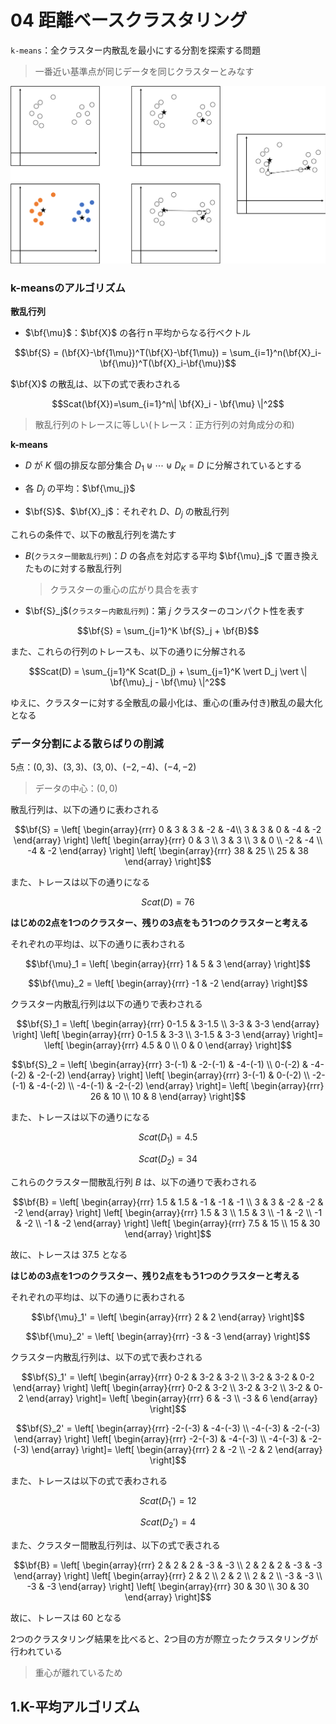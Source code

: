 04 距離ベースクラスタリング
=======================

`k-means`：全クラスター内散乱を最小にする分割を探索する問題

> 一番近い基準点が同じデータを同じクラスターとみなす

![k-meansの考え方](./images/04/k-meansの考え方.png)



### k-meansのアルゴリズム

**散乱行列**

* $`\bf{\mu}`$：$`\bf{X}`$ の各行ｎ平均からなる行ベクトル

```math
\bf{S} = (\bf{X}-\bf{1\mu})^T(\bf{X}-\bf{1\mu}) = \sum_{i=1}^n(\bf{X}_i-\bf{\mu})^T(\bf{X}_i-\bf{\mu})
```

$`\bf{X}`$ の散乱は、以下の式で表わされる

```math
Scat(\bf{X})=\sum_{i=1}^n\| \bf{X}_i - \bf{\mu} \|^2
```

> 散乱行列のトレースに等しい(トレース：正方行列の対角成分の和)

**k-means**

* $`D`$ が $`K`$ 個の排反な部分集合 $`D_1 \uplus \cdots \uplus D_K = D`$ に分解されているとする

* 各 $`D_j`$ の平均：$`\bf{\mu_j}`$

* $`\bf{S}`$、$`\bf{X}_j`$：それぞれ $`D`$、$`D_j`$ の散乱行列

これらの条件で、以下の散乱行列を満たす

* $`B`$(`クラスター間散乱行列`)：$`D`$ の各点を対応する平均 $`\bf{\mu}_j`$ で置き換えたものに対する散乱行列

  > クラスターの重心の広がり具合を表す

* $`\bf{S}_j`$(`クラスター内散乱行列`)：第 $`j`$ クラスターのコンパクト性を表す

```math
\bf{S} = \sum_{j=1}^K \bf{S}_j + \bf{B}
```

また、これらの行列のトレースも、以下の通りに分解される

```math
Scat(D) = \sum_{j=1}^K Scat(D_j) + \sum_{j=1}^K \vert D_j \vert \| \bf{\mu}_j - \bf{\mu} \|^2
```

ゆえに、クラスターに対する全散乱の最小化は、重心の(重み付き)散乱の最大化となる



### データ分割による散らばりの削減

5点：$`(0,3)`$、$`(3,3)`$、$`(3,0)`$、$`(-2,-4)`$、$`(-4,-2)`$

> データの中心：$`(0,0)`$

散乱行列は、以下の通りに表わされる

```math
\bf{S} = \left[
    \begin{array}{rrr}
      0 & 3 & 3 & -2 & -4\\
      3 & 3 & 0 & -4 & -2
    \end{array}
  \right]
  \left[
      \begin{array}{rrr}
         0 &  3 \\
         3 &  3 \\
         3 &  0 \\
        -2 & -4 \\
        -4 & -2
      \end{array}
    \right]
    \left[
        \begin{array}{rrr}
          38 & 25 \\
          25 & 38
        \end{array}
      \right]
```

また、トレースは以下の通りになる

```math
Scat(D)=76
```
**はじめの2点を1つのクラスター、残りの3点をもう1つのクラスターと考える**

それぞれの平均は、以下の通りに表わされる

```math
\bf{\mu}_1 = \left[
        \begin{array}{rrr}
          1 & 5 & 3
        \end{array}
      \right]
```

```math
\bf{\mu}_2 = \left[
        \begin{array}{rrr}
          -1 & -2
        \end{array}
      \right]
```

クラスター内散乱行列は以下の通りで表わされる

```math
\bf{S}_1 = \left[
            \begin{array}{rrr}
              0-1.5 & 3-1.5 \\
              3-3   & 3-3
            \end{array}
          \right]
          \left[
            \begin{array}{rrr}
              0-1.5 & 3-3 \\
              3-1.5 & 3-3
            \end{array}
          \right]=
          \left[
            \begin{array}{rrr}
              4.5 & 0 \\
              0   & 0
            \end{array}
          \right]
```

```math
\bf{S}_2 = \left[
            \begin{array}{rrr}
              3-(-1) & -2-(-1) & -4-(-1) \\
              0-(-2) & -4-(-2) & -2-(-2)
            \end{array}
          \right]
          \left[
            \begin{array}{rrr}
               3-(-1) & 0-(-2) \\
              -2-(-1) & -4-(-2) \\
              -4-(-1) & -2-(-2)
            \end{array}
          \right]=
          \left[
            \begin{array}{rrr}
              26 & 10 \\
              10 & 8
            \end{array}
          \right]
```

また、トレースは以下の通りになる

```math
Scat(D_1)=4.5
```

```math
Scat(D_2)=34
```

これらのクラスター間散乱行列 $`B`$ は、以下の通りで表わされる

```math
\bf{B} = \left[
    \begin{array}{rrr}
      1.5 & 1.5 & -1 & -1 & -1 \\
        3 &   3 & -2 & -2 & -2
    \end{array}
  \right]
  \left[
    \begin{array}{rrr}
      1.5 &  3 \\
      1.5 &  3 \\
       -1 & -2 \\
       -1 & -2 \\
       -1 & -2
    \end{array}
  \right]
  \left[
    \begin{array}{rrr}
      7.5 & 15 \\
       15 & 30
    \end{array}
  \right]
```

故に、トレースは $`37.5`$ となる

**はじめの3点を1つのクラスター、残り2点をもう1つのクラスターと考える**

それぞれの平均は、以下の通りに表わされる

```math
\bf{\mu}_1' = \left[
        \begin{array}{rrr}
          2 & 2
        \end{array}
      \right]
```

```math
\bf{\mu}_2' = \left[
        \begin{array}{rrr}
          -3 & -3
        \end{array}
      \right]
```

クラスター内散乱行列は、以下の式で表わされる

```math
\bf{S}_1' = \left[
            \begin{array}{rrr}
              0-2 & 3-2 & 3-2 \\
              3-2 & 3-2 & 0-2
            \end{array}
          \right]
          \left[
            \begin{array}{rrr}
              0-2 & 3-2 \\
              3-2 & 3-2 \\
              3-2 & 0-2
            \end{array}
          \right]=
          \left[
            \begin{array}{rrr}
               6 & -3 \\
              -3 &  6
            \end{array}
          \right]
```

```math
\bf{S}_2' = \left[
            \begin{array}{rrr}
              -2-(-3) & -4-(-3) \\
              -4-(-3) & -2-(-3)
            \end{array}
          \right]
          \left[
            \begin{array}{rrr}
              -2-(-3) & -4-(-3) \\
              -4-(-3) & -2-(-3)
            \end{array}
          \right]=
          \left[
            \begin{array}{rrr}
               2 & -2 \\
              -2 &  2
            \end{array}
          \right]
```

また、トレースは以下の式で表わされる

```math
Scat(D_1')=12
```

```math
Scat(D_2')=4
```

また、クラスター間散乱行列は、以下の式で表される

```math
\bf{B} = \left[
    \begin{array}{rrr}
      2 & 2 & 2 & -3 & -3 \\
      2 & 2 & 2 & -3 & -3
    \end{array}
  \right]
  \left[
    \begin{array}{rrr}
       2 & 2 \\
       2 & 2 \\
       2 & 2 \\
      -3 & -3 \\
      -3 & -3
    \end{array}
  \right]
  \left[
    \begin{array}{rrr}
      30 & 30 \\
      30 & 30
    \end{array}
  \right]
```

故に、トレースは $`60`$ となる

2つのクラスタリング結果を比べると、2つ目の方が際立ったクラスタリングが行われている

> 重心が離れているため



## 1.K-平均アルゴリズム
